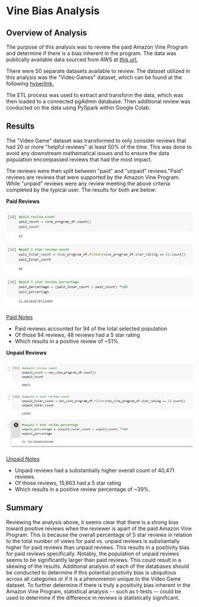 # Vine Bias Analysis

## Overview of Analysis

The purpose of this analysis was to review the paid Amazon Vine Program and determine if there is a bias inherent in the program. The data was publically available data sourced from AWS at [this url.](https://s3.amazonaws.com/amazon-reviews-pds/tsv/index.txt)

There were 50 separate datasets available to review. The dataset utilized in this analysis was the "Video Games" dataset, which can be found at the following [hyperlink.](https://s3.amazonaws.com/amazon-reviews-pds/tsv/amazon_reviews_us_Video_Games_v1_00.tsv.gz)

The ETL process was used to extract and transform the data, which was then loaded to a connected pgAdmin database. Then additional review was conducted on the data using PySpark within Google Colab.

## Results

The "Video Game" dataset was transformed to only consider reviews that had 20 or more "helpful reviews" at least 50% of the time. This was done to avoid any downstream mathematical issues and to ensure the data population encompassed reviews that had the most impact.

The reviews were then split between "paid" and "unpaid" reviews."Paid" reviews are reviews that were supported by the Amazon Vine Program. While "unpaid" reviews were any review meeting the above criteria completed by the typical user. The results for both are below:

**Paid Reviews**

![alt text](https://github.com/sever1sd/Amazon_Vine_Analysis/blob/bed85c7c947d22496c90d9a49b93044e1327952d/Resources/Images/Paid_Reviews.png)

<ins>Paid Notes<ins>
* Paid reviews accounted for 94 of the total selected population
* Of those 94 reviews, 48 reviews had a 5 star rating
* Which results in a positive review of ~51%.

**Unpaid Reviews**

![alt text](https://github.com/sever1sd/Amazon_Vine_Analysis/blob/bed85c7c947d22496c90d9a49b93044e1327952d/Resources/Images/Unpaid_Reviews.png)

<ins>Unpaid Notes<ins>
* Unpaid reviews had a substantially higher overall count of 40,471 reviews. 
* Of those reviews, 15,663 had a 5 star rating
* Which results in a positive review percentage of ~39%.

## Summary

Reviewing the analysis above, it seems clear that there is a strong bias toward positive reviews when the reviewer is apart of the paid Amazon Vine Program. This is because the overall percentage of 5 star reviews in relation to the total number of views for paid vs. unpaid reviews is substiantally higher for paid reviews than unpaid reviews. This results in a positivity bias for paid reviews specifically. Notably, the population of unpaid reviews seems to be significantly larger than paid reviews. This could result in a skewing of the results. Additional analysis of each of the databases should be conducted to determine if this potential postivity bias is ubiquitous across all categories or if it is a phenomenon unique to the Video Game dataset. To further determine if there is truly a positivity bias inherent in the Amazon Vine Program, statistical analysis -- such as t-tests -- could be used to determine if the difference in reviews is statistically significant.
